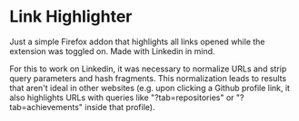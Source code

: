 # Link Highlighter

Just a simple Firefox addon that highlights all links opened while the extension was toggled on. Made with Linkedin in mind.

For this to work on Linkedin, it was necessary to normalize URLs and strip query parameters and hash fragments. This normalization leads to results that aren't ideal in other websites (e.g. upon clicking a Github profile link, it also highlights URLs with queries like "?tab=repositories" or "?tab=achievements" inside that profile).